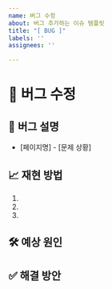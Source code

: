 ```yaml
---
name: 버그 수정
about: 버그 추가하는 이슈 템플릿
title: "[ BUG ]"
labels: ''
assignees: ''

---
```


<!-- Bug: 버그 수정에 관한 이슈 템플릿입니다 -->

# 🐛 버그 수정

## 🔎 버그 설명
<!-- 발생한 버그에 대해 상세히 기술해주세요 -->

- [페이지명] - [문제 상황]

## 📈 재현 방법
<!-- 버그를 재현하는 방법을 단계별로 기술해주세요 -->

1. 
2. 
3. 

## 🛠️ 예상 원인
<!-- 버그의 원인에 대한 가설 -->

## ✅ 해결 방안
<!-- 버그를 해결할 수 있는 방안이나 수정 방향 -->

<!-- 작업할 이슈에 대해 label & assign 꼭 달아주세요. -->

